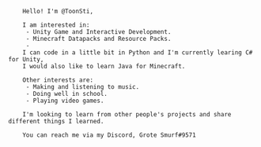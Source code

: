         
        Hello! I'm @ToonSti,

        I am interested in:
         - Unity Game and Interactive Development.
         - Minecraft Datapacks and Resource Packs.
         - 
        I can code in a little bit in Python and I'm currently learing C# for Unity, 
        I would also like to learn Java for Minecraft.

        Other interests are:
         - Making and listening to music.
         - Doing well in school.
         - Playing video games.

        I'm looking to learn from other people's projects and share different things I learned.

        You can reach me via my Discord, Grote Smurf#9571
        
